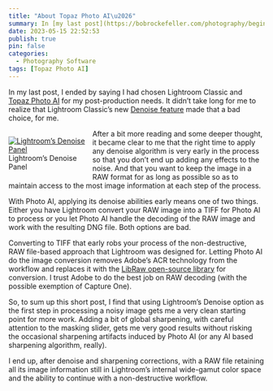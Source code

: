```yaml
---
title: "About Topaz Photo AI\u2026"
summary: In [my last post](https://bobrockefeller.com/photography/beginning-bird-photography/), I ended by saying I had chosen Lightroom Classic and [Topaz Photo AI](https://www.topazlabs.com/topaz-photo-ai) for my post-production needs. It didn’t take long for me to realize that Lightroom Classic’s new [Denoise feature](https://helpx.adobe.com/lightroom-classic/help/whats-new/2023-3.html) made that a bad choice, for me.
date: 2023-05-15 22:52:53
publish: true
pin: false
categories:
  - Photography Software
tags: [Topaz Photo AI]
---
```


In my last post, I ended by saying I had chosen Lightroom Classic and [Topaz Photo AI](https://www.topazlabs.com/topaz-photo-ai) for my post-production needs. It didn’t take long for me to realize that Lightroom Classic’s new [Denoise feature](https://helpx.adobe.com/lightroom-classic/help/whats-new/2023-3.html) made that a bad choice, for me.

<!--more-->

<figure style="float: left; width: 30%; margin: 1em 1em 1em 0em">
  <a href="/images/wp-content/uploads/2023/10/image-4.jpeg"><img src="/images/wp-content/uploads/2023/10/image-4.jpeg" alt="Lightroom’s Denoise Panel"></a>
  <figcaption>Lightroom’s Denoise Panel</figcaption>
</figure>

After a bit more reading and some deeper thought, it became clear to me that the right time to apply any denoise algorithm is very early in the process so that you don’t end up adding any effects to the noise. And that you want to keep the image in a RAW format for as long as possible so as to maintain access to the most image information at each step of the process.

With Photo AI, applying its denoise abilities early means one of two things. Either you have Lightroom convert your RAW image into a TIFF for Photo AI to process or you let Photo AI handle the decoding of the RAW image and work with the resulting DNG file. Both options are bad.

Converting to TIFF that early robs your process of the non-destructive, RAW file-based approach that Lightroom was designed for. Letting Photo AI do the image conversion removes Adobe’s ACR technology from the workflow and replaces it with the [LibRaw open-source library](https://www.libraw.org/) for conversion. I trust Adobe to do the best job on RAW decoding (with the possible exemption of Capture One).

So, to sum up this short post, I find that using Lightroom’s Denoise option as the first step in processing a noisy image gets me a very clean starting point for more work. Adding a bit of global sharpening, with careful attention to the masking slider, gets me very good results without risking the occasional sharpening artifacts induced by Photo AI (or any AI based sharpening algorithm, really).

I end up, after denoise and sharpening corrections, with a RAW file retaining all its image information still in Lightroom’s internal wide-gamut color space and the ability to continue with a non-destructive workflow.
